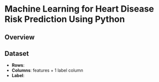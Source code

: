 # Machine Learning for Heart Disease Risk Prediction Using Python

## Overview

## Dataset
- **Rows**: 
- **Columns**: features + 1 label column
- **Label**: 
